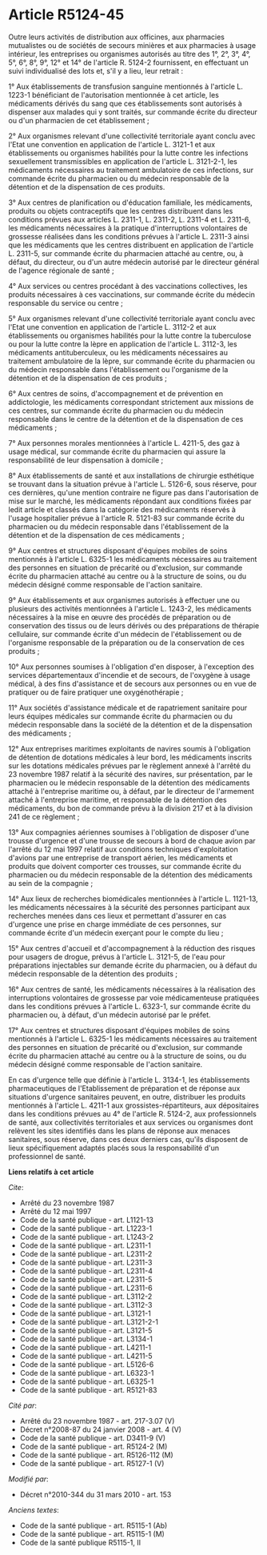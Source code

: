 # Article R5124-45

Outre leurs activités de distribution aux officines, aux pharmacies mutualistes ou de sociétés de secours minières et aux
pharmacies à usage intérieur, les entreprises ou organismes autorisés au titre des 1°, 2°, 3°, 4°, 5°, 6°, 8°, 9°, 12° et 14°
de l'article R. 5124-2 fournissent, en effectuant un suivi individualisé des lots et, s'il y a lieu, leur retrait : 

1° Aux établissements de transfusion sanguine mentionnés à l'article L. 1223-1 bénéficiant de l'autorisation mentionnée à cet
article, les médicaments dérivés du sang que ces établissements sont autorisés à dispenser aux malades qui y sont traités,
sur commande écrite du directeur ou d'un pharmacien de cet établissement ; 

2° Aux organismes relevant d'une collectivité territoriale ayant conclu avec l'Etat une convention en application de
l'article L. 3121-1 et aux établissements ou organismes habilités pour la lutte contre les infections sexuellement
transmissibles en application de l'article L. 3121-2-1, les médicaments nécessaires au traitement ambulatoire de ces
infections, sur commande écrite du pharmacien ou du médecin responsable de la détention et de la dispensation de ces
produits. 

3° Aux centres de planification ou d'éducation familiale, les médicaments, produits ou objets contraceptifs que les centres
distribuent dans les conditions prévues aux articles L. 2311-1, L. 2311-2, L. 2311-4 et L. 2311-6, les médicaments
nécessaires à la pratique d'interruptions volontaires de grossesse réalisées dans les conditions prévues à l'article L.
2311-3 ainsi que les médicaments que les centres distribuent en application de l'article L. 2311-5, sur commande écrite du
pharmacien attaché au centre, ou, à défaut, du directeur, ou d'un autre médecin autorisé par le directeur général de l'agence
régionale de santé ; 

4° Aux services ou centres procédant à des vaccinations collectives, les produits nécessaires à ces vaccinations, sur
commande écrite du médecin responsable du service ou centre ; 

5° Aux organismes relevant d'une collectivité territoriale ayant conclu avec l'Etat une convention en application de
l'article L. 3112-2 et aux établissements ou organismes habilités pour la lutte contre la tuberculose ou pour la lutte contre
la lèpre en application de l'article L. 3112-3, les médicaments antituberculeux, ou les médicaments nécessaires au traitement
ambulatoire de la lèpre, sur commande écrite du pharmacien ou du médecin responsable dans l'établissement ou l'organisme de
la détention et de la dispensation de ces produits ; 

6° Aux centres de soins, d'accompagnement et de prévention en addictologie, les médicaments correspondant strictement aux
missions de ces centres, sur commande écrite du pharmacien ou du médecin responsable dans le centre de la détention et de la
dispensation de ces médicaments ; 

7° Aux personnes morales mentionnées à l'article L. 4211-5, des gaz à usage médical, sur commande écrite du pharmacien qui
assure la responsabilité de leur dispensation à domicile ; 

8° Aux établissements de santé et aux installations de chirurgie esthétique se trouvant dans la situation prévue à l'article
L. 5126-6, sous réserve, pour ces dernières, qu'une mention contraire ne figure pas dans l'autorisation de mise sur le
marché, les médicaments répondant aux conditions fixées par ledit article et classés dans la catégorie des médicaments
réservés à l'usage hospitalier prévue à l'article R. 5121-83 sur commande écrite du pharmacien ou du médecin responsable dans
l'établissement de la détention et de la dispensation de ces médicaments ; 

9° Aux centres et structures disposant d'équipes mobiles de soins mentionnés à l'article L. 6325-1 les médicaments
nécessaires au traitement des personnes en situation de précarité ou d'exclusion, sur commande écrite du pharmacien attaché
au centre ou à la structure de soins, ou du médecin désigné comme responsable de l'action sanitaire. 

9° Aux établissements et aux organismes autorisés à effectuer une ou plusieurs des activités mentionnées à l'article L.
1243-2, les médicaments nécessaires à la mise en œuvre des procédés de préparation ou de conservation des tissus ou de leurs
dérivés ou des préparations de thérapie cellulaire, sur commande écrite d'un médecin de l'établissement ou de l'organisme
responsable de la préparation ou de la conservation de ces produits ; 

10° Aux personnes soumises à l'obligation d'en disposer, à l'exception des services départementaux d'incendie et de secours,
de l'oxygène à usage médical, à des fins d'assistance et de secours aux personnes ou en vue de pratiquer ou de faire
pratiquer une oxygénothérapie ; 

11° Aux sociétés d'assistance médicale et de rapatriement sanitaire pour leurs équipes médicales sur commande écrite du
pharmacien ou du médecin responsable dans la société de la détention et de la dispensation des médicaments ; 

12° Aux entreprises maritimes exploitants de navires soumis à l'obligation de détention de dotations médicales à leur bord,
les médicaments inscrits sur les dotations médicales prévues par le règlement annexé à l'arrêté du 23 novembre 1987 relatif à
la sécurité des navires, sur présentation, par le pharmacien ou le médecin responsable de la détention des médicaments
attaché à l'entreprise maritime ou, à défaut, par le directeur de l'armement attaché à l'entreprise maritime, et responsable
de la détention des médicaments, du bon de commande prévu à la division 217 et à la division 241 de ce règlement ; 

13° Aux compagnies aériennes soumises à l'obligation de disposer d'une trousse d'urgence et d'une trousse de secours à bord
de chaque avion par l'arrêté du 12 mai 1997 relatif aux conditions techniques d'exploitation d'avions par une entreprise de
transport aérien, les médicaments et produits que doivent comporter ces trousses, sur commande écrite du pharmacien ou du
médecin responsable de la détention des médicaments au sein de la compagnie ; 

14° Aux lieux de recherches biomédicales mentionnées à l'article L. 1121-13, les médicaments nécessaires à la sécurité des
personnes participant aux recherches menées dans ces lieux et permettant d'assurer en cas d'urgence une prise en charge
immédiate de ces personnes, sur commande écrite d'un médecin exerçant pour le compte du lieu ; 

15° Aux centres d'accueil et d'accompagnement à la réduction des risques pour usagers de drogue, prévus à l'article L.
3121-5, de l'eau pour préparations injectables sur demande écrite du pharmacien, ou à défaut du médecin responsable de la
détention des produits ; 

16° Aux centres de santé, les médicaments nécessaires à la réalisation des interruptions volontaires de grossesse par voie
médicamenteuse pratiquées dans les conditions prévues à l'article L. 6323-1, sur commande écrite du pharmacien ou, à défaut,
d'un médecin autorisé par le préfet. 

17° Aux centres et structures disposant d'équipes mobiles de soins mentionnés à l'article L. 6325-1 les médicaments
nécessaires au traitement des personnes en situation de précarité ou d'exclusion, sur commande écrite du pharmacien attaché
au centre ou à la structure de soins, ou du médecin désigné comme responsable de l'action sanitaire. 

En cas d'urgence telle que définie à l'article L. 3134-1, les établissements pharmaceutiques de l'Etablissement de
préparation et de réponse aux situations d'urgence sanitaires peuvent, en outre, distribuer les produits mentionnés à
l'article L. 4211-1 aux grossistes-répartiteurs, aux dépositaires dans les conditions prévues au 4° de l'article R. 5124-2,
aux professionnels de santé, aux collectivités territoriales et aux services ou organismes dont relèvent les sites identifiés
dans les plans de réponse aux menaces sanitaires, sous réserve, dans ces deux derniers cas, qu'ils disposent de lieux
spécifiquement adaptés placés sous la responsabilité d'un professionnel de santé.

**Liens relatifs à cet article**

_Cite_:

  - Arrêté du 23 novembre 1987
  - Arrêté du 12 mai 1997
  - Code de la santé publique - art. L1121-13
  - Code de la santé publique - art. L1223-1
  - Code de la santé publique - art. L1243-2
  - Code de la santé publique - art. L2311-1
  - Code de la santé publique - art. L2311-2
  - Code de la santé publique - art. L2311-3
  - Code de la santé publique - art. L2311-4
  - Code de la santé publique - art. L2311-5
  - Code de la santé publique - art. L2311-6
  - Code de la santé publique - art. L3112-2
  - Code de la santé publique - art. L3112-3
  - Code de la santé publique - art. L3121-1
  - Code de la santé publique - art. L3121-2-1
  - Code de la santé publique - art. L3121-5
  - Code de la santé publique - art. L3134-1
  - Code de la santé publique - art. L4211-1
  - Code de la santé publique - art. L4211-5
  - Code de la santé publique - art. L5126-6
  - Code de la santé publique - art. L6323-1
  - Code de la santé publique - art. L6325-1
  - Code de la santé publique - art. R5121-83

_Cité par_:

  - Arrêté du 23 novembre 1987 - art. 217-3.07 (V)
  - Décret n°2008-87 du 24 janvier 2008 - art. 4 (V)
  - Code de la santé publique - art. D3411-9 (V)
  - Code de la santé publique - art. R5124-2 (M)
  - Code de la santé publique - art. R5126-112 (M)
  - Code de la santé publique - art. R5127-1 (V)

_Modifié par_:

  - Décret n°2010-344 du 31 mars 2010 - art. 153

_Anciens textes_:

  - Code de la santé publique - art. R5115-1 (Ab)
  - Code de la santé publique - art. R5115-1 (M)
  - Code de la santé publique R5115-1, II
